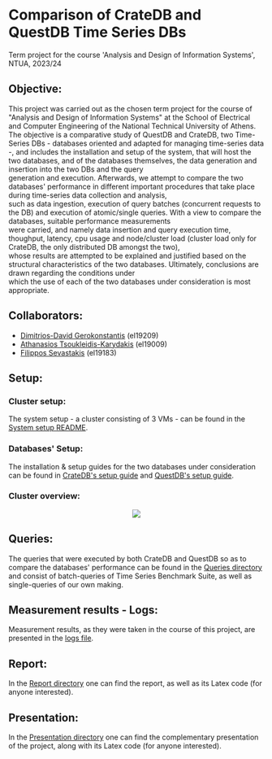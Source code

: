# Comparison of CrateDB and QuestDB Time Series DBs
Term project for the course 'Analysis and Design of Information Systems', NTUA, 2023/24

## Objective:
This project was carried out as the chosen term project for the course of "Analysis and Design of Information Systems" at the School of Electrical and Computer Engineering of the National Technical University of Athens. The objective is a comparative study of QuestDB and CrateDB, two Time-Series DBs - databases oriented and adapted for managing time-series data -, and includes the installation and setup of the system, that will host the two databases, and of the databases themselves, the data generation and insertion into the two DBs and the query  
generation and execution. Afterwards, we attempt to compare the two databases' performance in different important procedures that take place during time-series data collection and analysis,  
such as data ingestion, execution of query batches (concurrent requests to the DB) and execution of atomic/single queries. With a view to compare the databases, suitable performance measurements  
were carried, and namely data insertion and query execution time, thoughput, latency, cpu usage and node/cluster load (cluster load only for CrateDB, the only distributed DB amongst the two),  
whose results are attempted to be explained and justified based on the structural characteristics of the two databases. Ultimately, conclusions are drawn regarding the conditions under  
which the use of each of the two databases under consideration is most appropriate.

## Collaborators:
- [Dimitrios-David Gerokonstantis](https://github.com/DimitrisDavidGerokonstantis)  (el19209)
- [Athanasios Tsoukleidis-Karydakis](https://github.com/ThanosTsoukleidis-Karydakis)  (el19009)
- [Filippos Sevastakis](https://github.com/FilipposSevastakis) (el19183)

## Setup:

### Cluster setup:
The system setup - a cluster consisting of 3 VMs - can be found in the [System setup README](./System_setup/README.md).

### Databases' Setup:
The installation & setup guides for the two databases under consideration can be found in [CrateDB's setup guide](/CrateDB/README.md) and [QuestDB's setup guide](/QuestDB/README.md).

### Cluster overview:
<p align="center">
  <img src="https://github.com/FilipposSevastakis/InformationSystems_TermProject/assets/106911339/09703bd0-78d3-4896-b7e5-724c4a30cb77">
</p>


## Queries:
The queries that were executed by both CrateDB and QuestDB so as to compare the databases' performance can be found in the [Queries directory](./Queries) and consist of batch-queries of Time Series Benchmark Suite, as well as single-queries of our own making.

## Measurement results - Logs:
Measurement results, as they were taken in the course of this project, are presented in the [logs file](./logs.docx).

## Report:
In the [Report directory](./Report) one can find the report, as well as its Latex code (for anyone interested).

## Presentation:
In the [Presentation directory](./Presentation) one can find the complementary presentation of the project, along with its Latex code (for anyone interested).
